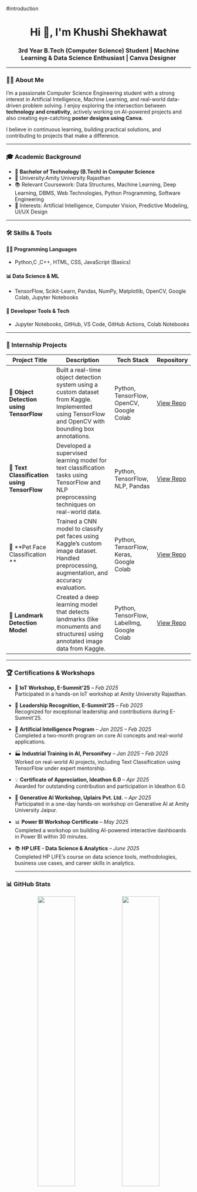 #introduction 
<h1 align="center">Hi 👋, I'm Khushi Shekhawat</h1>
<h3 align="center"> 3rd Year B.Tech (Computer Science) Student | Machine Learning & Data Science Enthusiast | Canva Designer</h3>

---

### 👩‍💻 About Me

I’m a passionate Computer Science Engineering student with a strong interest in Artificial Intelligence, Machine Learning, and real-world data-driven problem solving. I enjoy exploring the intersection between **technology and creativity**, actively working on AI-powered projects and also creating eye-catching **poster designs using Canva**.

I believe in continuous learning, building practical solutions, and contributing to projects that make a difference.

---

### 🎓 Academic Background

- 🏫 **Bachelor of Technology (B.Tech) in Computer Science**
- 🏢 University:Amity University Rajasthan
- 📚 Relevant Coursework: Data Structures, Machine Learning, Deep Learning, DBMS, Web Technologies, Python Programming, Software Engineering
- 🧠 Interests: Artificial Intelligence, Computer Vision, Predictive Modeling, UI/UX Design

---

### 🛠️ Skills & Tools

#### 👩‍💻 Programming Languages
- Python,C ,C++, HTML, CSS, JavaScript (Basics)

#### 📊 Data Science & ML
- TensorFlow, Scikit-Learn, Pandas, NumPy, Matplotlib, OpenCV, Google Colab, Jupyter Notebooks

#### 🔧 Developer Tools & Tech
- Jupyter Notebooks, GitHub, VS Code, GitHub Actions, Colab Notebooks

---

### 🚀 Internship Projects

| Project Title | Description | Tech Stack | Repository |
|---------------|-------------|------------|------------|
| 🧠 **Object Detection using TensorFlow** | Built a real-time object detection system using a custom dataset from Kaggle. Implemented using TensorFlow and OpenCV with bounding box annotations. | Python, TensorFlow, OpenCV, Google Colab | [View Repo](#) |
| 🔡 **Text Classification using TensorFlow** | Developed a supervised learning model for text classification tasks using TensorFlow and NLP preprocessing techniques on real-world data. | Python, TensorFlow, NLP, Pandas | [View Repo](#) |
| 🐾 **Pet Face Classification ** | Trained a CNN model to classify pet faces using Kaggle’s custom image dataset. Handled preprocessing, augmentation, and accuracy evaluation. | Python, TensorFlow, Keras, Google Colab | [View Repo](#) |
| 🗽 **Landmark Detection Model** | Created a deep learning model that detects landmarks (like monuments and structures) using annotated image data from Kaggle. | Python, TensorFlow, LabelImg, Google Colab | [View Repo](#) |
---
### 🏆 Certifications & Workshops

- 🔧 **IoT Workshop, E-Summit’25** – *Feb 2025*  
  Participated in a hands-on IoT workshop at Amity University Rajasthan.

- 🏅 **Leadership Recognition, E-Summit’25** – *Feb 2025*  
  Recognized for exceptional leadership and contributions during E-Summit’25.

- 🤖 **Artificial Intelligence Program** – *Jan 2025 – Feb 2025*  
  Completed a two-month program on core AI concepts and real-world applications.

- 🏭 **Industrial Training in AI, Personifwy** – *Jan 2025 – Feb 2025*  
  Worked on real-world AI projects, including Text Classification using TensorFlow under expert mentorship.

- 💡 **Certificate of Appreciation, Ideathon 6.0** – *Apr 2025*  
  Awarded for outstanding contribution and participation in Ideathon 6.0.

- 🧠 **Generative AI Workshop, Uplairs Pvt. Ltd.** – *Apr 2025*  
  Participated in a one-day hands-on workshop on Generative AI at Amity University Jaipur.

- 📊 **Power BI Workshop Certificate** – *May 2025*  
  Completed a workshop on building AI-powered interactive dashboards in Power BI within 30 minutes.

- 📚 **HP LIFE - Data Science & Analytics** – *June 2025*  
  Completed HP LIFE’s course on data science tools, methodologies, business use cases, and career skills in analytics.

  ---

### 📊 GitHub Stats

<p align="center">
  <img src="https://github-readme-stats.vercel.app/api?username=khushishekhawat&show_icons=true&theme=radical" width="45%" />
  <img src="https://github-readme-streak-stats.herokuapp.com/?user=khushishekhawat&theme=radical" width="45%" />
</p>

---

### 📫 Let’s Connect

[![LinkedIn](https://img.shields.io/badge/-LinkedIn-0077B5?style=flat&logo=linkedin&logoColor=white)](https://linkedin.com/in/khushishekhawat)  
[![Gmail](https://img.shields.io/badge/-Gmail-D14836?style=flat&logo=gmail&logoColor=white)](mailto:khushishekhawat@email.com)

---

### 💬 Fun Facts

- ✨ I enjoy mixing technology with design — from building ML models to designing beautiful posters.
- 📚 Constantly learning — one badge, one project, one challenge at a time!

---
